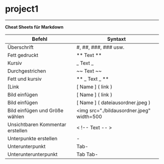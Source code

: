 # project1
---

**Cheat Sheets für Markdown**

|Befehl|Syntaxt|
|------|-------|
|Überschrift|#, ##, ###, ### usw.|
|Fett gedruckt|** Text **|
|Kursiv|_ Text _|
|Durchgestrichen|~~ Text ~~|
|Fett und kursiv|** _ Text _ **|
[Link|[ Name ] ( link )|
|Bild einfügen|[ Name ] ( link )| 
|Bild einfügen|[ Name ] ( dateiausordner.jpeg )|
|Bild einfügen und Größe wählen|<img src="./bildausordner.jpeg" width=500|
|Unsichtbaren Kommentar erstellen| < !-- Text -- >|
|Unterpunkte erstellen| - |
|Unterunterpunkt| Tab-|
|Unterunterunterpunkt| Tab Tab-|


 
